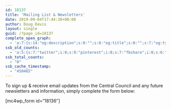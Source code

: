 ```yaml
---
id: 18137
title: 'Mailing List & Newsletters'
date: 2019-09-04T17:44:30+00:00
author: Doug Davis
layout: single
guid: /?page_id=18137
complete_open_graph:
  - 'a:7:{s:14:"og:description";s:0:"";s:8:"og:title";s:0:"";s:7:"og:type";s:0:"";s:12:"twitter:card";s:7:"summary";s:15:"twitter:creator";s:0:"";s:19:"twitter:description";s:0:"";s:8:"og:image";s:0:"";}'
ssb_old_counts:
  - 'a:5:{s:7:"twitter";i:0;s:9:"pinterest";i:0;s:7:"fbshare";i:0;s:6:"reddit";i:0;s:6:"tumblr";N;}'
ssb_total_counts:
  - "0"
ssb_cache_timestamp:
  - "450465"
---
```

To sign up & receive email updates from the Central Council and any future newsletters and information, simply complete the form below:

[mc4wp_form id=&#8221;18136&#8243;]
